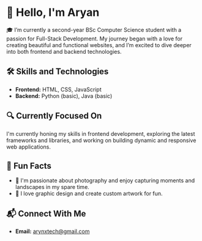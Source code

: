 # 👋 Hello, I'm **Aryan**

🎓 I’m currently a second-year BSc Computer Science student with a passion for Full-Stack Development. My journey began with a love for creating beautiful and functional websites, and I’m excited to dive deeper into both frontend and backend technologies.

## 🛠 Skills and Technologies
- **Frontend:** HTML, CSS, JavaScript
- **Backend:** Python (basic), Java (basic)

## 🔍 Currently Focused On
I'm currently honing my skills in frontend development, exploring the latest frameworks and libraries, and working on building dynamic and responsive web applications.

## 🌟 Fun Facts
- 📸 I'm passionate about photography and enjoy capturing moments and landscapes in my spare time.
- 🎨 I love graphic design and create custom artwork for fun.

## 📬 Connect With Me
- **Email:** [arynxtech@gmail.com](mailto:arynxtech@gmail.com)
